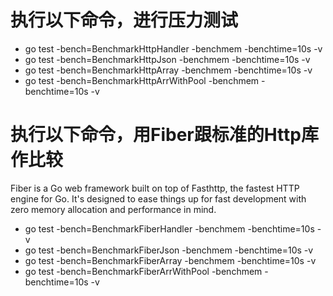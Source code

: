 # 执行以下命令，进行压力测试
* go test -bench=BenchmarkHttpHandler -benchmem -benchtime=10s -v
* go test -bench=BenchmarkHttpJson -benchmem -benchtime=10s -v
* go test -bench=BenchmarkHttpArray -benchmem -benchtime=10s -v
* go test -bench=BenchmarkHttpArrWithPool -benchmem -benchtime=10s -v

#  执行以下命令，用Fiber跟标准的Http库作比较
Fiber is a Go web framework built on top of Fasthttp, the fastest HTTP engine for Go. It's designed to ease things up for fast development with zero memory allocation and performance in mind.

* go test -bench=BenchmarkFiberHandler -benchmem -benchtime=10s -v
* go test -bench=BenchmarkFiberJson -benchmem -benchtime=10s -v
* go test -bench=BenchmarkFiberArray -benchmem -benchtime=10s -v
* go test -bench=BenchmarkFiberArrWithPool -benchmem -benchtime=10s -v
